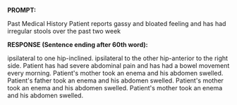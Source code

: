 **PROMPT:**

Past Medical History Patient reports gassy and bloated feeling and has had irregular stools over the past two week 

**RESPONSE (Sentence ending after 60th word):**

ipsilateral to one hip-inclined. ipsilateral to the other hip-anterior to the right side. Patient has had severe abdominal pain and has had a bowel movement every morning. Patient's mother took an enema and his abdomen swelled. Patient's father took an enema and his abdomen swelled. Patient's mother took an enema and his abdomen swelled. Patient's mother took an enema and his abdomen swelled. 